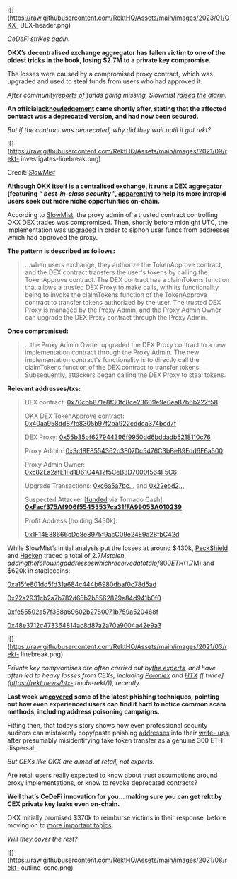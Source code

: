 ![](https://raw.githubusercontent.com/RektHQ/Assets/main/images/2023/01/OKX-
DEX-header.png)

_CeDeFi strikes again._

 **OKX’s decentralised exchange aggregator has fallen victim to one of the
oldest tricks in the book, losing $2.7M to a private key compromise.**

The losses were caused by a compromised proxy contract, which was upgraded and
used to steal funds from users who had approved it.

 _After
community[reports](https://twitter.com/eno_eth/status/1734759709968945323) of
funds going missing, Slowmist [raised the
alarm](https://twitter.com/SlowMist_Team/status/1734790816806449567)._

 **An
official[acknowledgement](https://twitter.com/okxweb3/status/1734794114657657004)
came shortly after, stating that the affected contract was a deprecated
version, and had now been secured.**

 _But if the contract was deprecated, why did they wait until it got rekt?_

![](https://raw.githubusercontent.com/RektHQ/Assets/main/images/2021/09/rekt-
investigates-linebreak.png)

Credit:
_[SlowMist](https://twitter.com/SlowMist_Team/status/1734790816806449567)_

 **Although OKX itself is a centralised exchange, it runs a DEX aggregator
(featuring “ _best-in-class security_ ”,
[apparently](https://www.okx.com/learn/what-is-okx-dex)) to help its more
intrepid users seek out more niche opportunities on-chain.**

According to
[SlowMist](https://twitter.com/SlowMist_Team/status/1734790816806449567), the
proxy admin of a trusted contract controlling OKX DEX trades was compromised.
Then, shortly before midnight UTC, the implementation was
[upgraded](https://etherscan.io/tx/0xc6a5a7bc31bbc9a7530189e718f7ed96789fa65c56c3a4a08079a95074e280c8)
in order to siphon user funds from addresses which had approved the proxy.

 **The pattern is described as follows:**

> ...when users exchange, they authorize the TokenApprove contract, and the
> DEX contract transfers the user's tokens by calling the TokenApprove
> contract. The DEX contract has a claimTokens function that allows a trusted
> DEX Proxy to make calls, with its functionality being to invoke the
> claimTokens function of the TokenApprove contract to transfer tokens
> authorized by the user. The trusted DEX Proxy is managed by the Proxy Admin,
> and the Proxy Admin Owner can upgrade the DEX Proxy contract through the
> Proxy Admin.

 **Once compromised:**

> ...the Proxy Admin Owner upgraded the DEX Proxy contract to a new
> implementation contract through the Proxy Admin. The new implementation
> contract's functionality is to directly call the claimTokens function of the
> DEX contract to transfer tokens. Subsequently, attackers began calling the
> DEX Proxy to steal tokens.

 **Relevant addresses/txs:**

> DEX contract:
> [0x70cbb871e8f30fc8ce23609e9e0ea87b6b222f58](https://etherscan.io/address/0x70cbb871e8f30fc8ce23609e9e0ea87b6b222f58)
>
> OKX DEX TokenApprove contract:
> [0x40aa958dd87fc8305b97f2ba922cddca374bcd7f](https://etherscan.io/address/0x40aa958dd87fc8305b97f2ba922cddca374bcd7f)
>
> DEX Proxy:
> [0x55b35bf627944396f9950dd6bddadb5218110c76](https://etherscan.io/address/0x55b35bf627944396f9950dd6bddadb5218110c76)
>
> Proxy Admin:
> [0x3c18F8554362c3F07Dc5476C3bBeB9Fdd6F6a500](https://etherscan.io/address/0x3c18F8554362c3F07Dc5476C3bBeB9Fdd6F6a500)
>
> Proxy Admin Owner:
> [0xc82Ea2afE1Fd1D61C4A12f5CeB3D7000f564F5C6](https://etherscan.io/address/0xc82Ea2afE1Fd1D61C4A12f5CeB3D7000f564F5C6)
>
> Upgrade Transactions:
> [0xc6a5a7bc…](https://etherscan.io/tx/0xc6a5a7bc31bbc9a7530189e718f7ed96789fa65c56c3a4a08079a95074e280c8)
> and
> [0x22ebd2…](https://etherscan.io/tx/0x22ebd267d7344780e6d63cf3a76bab57b8f8fa41cf58df1a2e1707d75d8bee89)
>
> Suspected Attacker
> [[funded](https://etherscan.io/tx/0x7067bffd722d17d75357286b6b9dc64cd822cadb0baa60b0e27ea943c13f16e6)
> via Tornado Cash]:
> **[0xFacf375Af906f55453537ca31fFA99053A010239](https://etherscan.io/address/0xFacf375Af906f55453537ca31fFA99053A010239)**
>
> Profit Address [holding $430k]:
>
>
> [0x1F14E38666cDd8e8975f9acC09e24E9a28fbC42d](https://etherscan.io/address/0x1F14E38666cDd8e8975f9acC09e24E9a28fbC42d)

While SlowMist’s initial analysis put the losses at around $430k,
[PeckShield](https://twitter.com/PeckShieldAlert/status/1734841998077812923)
and [Hacken](https://twitter.com/hackenclub/status/1734843884646089099) traced
a total of $2.7M stolen, adding the following addresses which received a total
of 800 ETH ($1.7M) and $620k in stablecoins:

[0xa15fe801dd5fd31a684c444b6980dbaf0c78d5ad](https://etherscan.io/address/0xa15fe801dd5fd31a684c444b6980dbaf0c78d5ad)

[0x22a2931cb2a7b782d65b2b5562829e84d941b0f0](https://etherscan.io/address/0x22a2931cb2a7b782d65b2b5562829e84d941b0f0)

[0xfe55502a57f388a69602b2780071b759a520468f](https://etherscan.io/address/0xfe55502a57f388a69602b2780071b759a520468f)

[0x48e3712c473364814ac8d87a2a70a9004a42e9a3](https://etherscan.io/address/0x48e3712c473364814ac8d87a2a70a9004a42e9a3#tokentxns)

![](https://raw.githubusercontent.com/RektHQ/Assets/main/images/2021/03/rekt-
linebreak.png)

 _Private key compromises are often carried out by[the
experts](https://rekt.news/big-phish/), and have often led to heavy losses
from CEXs, including [Poloniex](https://rekt.news/poloniex-rekt/) and
[HTX](https://rekt.news/heco-htx-rekt/) ([ _twice_](https://rekt.news/htx-
huobi-rekt/)), recently._

 **Last week we[covered](https://rekt.news/plenty-of-phish/) some of the
latest phishing techniques, pointing out how even experienced users can find
it hard to notice common scam methods, including address poisoning
campaigns.**

Fitting then, that today’s story shows how even professional security auditors
can mistakenly copy/paste phishing
[addresses](https://etherscan.io/address/0xa15c89a9913d23a7d4fba081135a17977c78d5ad)
into their [write-
ups](https://twitter.com/hackenclub/status/1734847395043606781), after
presumably misidentifying fake token transfer as a genuine 300 ETH dispersal.

 _But CEXs like OKX are aimed at retail, not experts._

Are retail users really expected to know about trust assumptions around proxy
implementations, or know to revoke deprecated contracts?

 **Well that’s CeDeFi innovation for you… making sure you can get rekt by CEX
private key leaks even on-chain.**

OKX initially promised $370k to reimburse victims in their response, before
moving on to [more important
topics](https://twitter.com/okxweb3/status/1734861970602344684).

 _Will they cover the rest?_

![](https://raw.githubusercontent.com/RektHQ/Assets/main/images/2021/08/rekt-
outline-conc.png)



